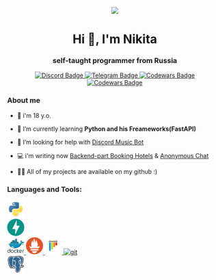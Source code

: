 <div id="header" align="center">
  <img src="https://media.giphy.com/media/M9gbBd9nbDrOTu1Mqx/giphy.gif" width="100"/>
</div>

<h1 align="center">Hi 👋, I'm Nikita</h1>
<h3 align="center">self-taught programmer from Russia</h3>
<div id="badges" align="center">
  <a target="_blank" href="https://discordapp.com/users/937370717429841941">
  <img src="https://img.shields.io/badge/Discord-darkblue?style=for-the-badge&logo=discord&logoColor=white" alt="Discord Badge"/>
  </a>
  <a target="_blank" href="https://t.me/Furn1ch" >
  <img src="https://img.shields.io/badge/Telegram-blue?style=for-the-badge&logo=telegram&logoColor=white" alt="Telegram Badge"/>
  </a>
  <a target="_blank" href="https://www.codewars.com/users/Rerotsu">
  <img src="https://img.shields.io/badge/Codewars-darkred?style=for-the-badge&logo=codewars&logoColor=white" alt="Codewars Badge"/>
  </a>
  <br>
  <a target="_blank" href="https://www.codewars.com/users/Rerotsu">
  <img src="https://www.codewars.com/users/Rerotsu/badges/large" alt="Codewars Badge">
  </a>
</div>


<h3 align="left"> About me</h3>

- 👨 i'm 18 y.o.

- 🌱 I’m currently learning **Python and his Freameworks(FastAPI)**

- 🤝 I’m looking for help with [Discord Music Bot](https://github.com/Furnich/Music-Discord-Bot_NOT-finished)

- 💻 i'm writing now [Backend-part Booking Hotels](https://github.com/Rerotsu/Booking-Hotels-Backend) & [Anonymous Chat](https://github.com/Rerotsu/Anonymous-Chat)

- 👨‍💻 All of my projects are available on my github :)


<h3 align="left">Languages and Tools:</h3>
<p align="left">

<a href="https://python.org"><img src="https://github.com/devicons/devicon/blob/master/icons/python/python-original.svg" alt="python" width="40" height="40"/></a> 
<br>
<a href="https://fastapi.tiangolo.com/" target="_blank" rel="noreferrer"> <img src="https://github.com/devicons/devicon/blob/master/icons/fastapi/fastapi-original.svg" alt="fastAPI" width="40" height="40"/>
</a>
<br>
<a href="https://www.docker.com/" target="_blank" rel="noreferrer"> <img src="https://raw.githubusercontent.com/devicons/devicon/master/icons/docker/docker-original-wordmark.svg" alt="docker" width="40" height="40"/>
</a> 
<a href="https://prometheus.io/" target="_blank" rel="noreferrer"> <img src="https://github.com/devicons/devicon/blob/master/icons/prometheus/prometheus-original.svg" alt="prometheus" width="40" height="40"/>
</a> 
<a href="https://pypi.org/project/pytest/" target="_blank" rel="noreferrer"> <img src="https://github.com/devicons/devicon/blob/master/icons/pytest/pytest-original.svg" alt="pytest" width="40" height="40"/>
</a> 
<a href="https://git-scm.com/" target="_blank" rel="noreferrer"> <img src="https://www.vectorlogo.zone/logos/git-scm/git-scm-icon.svg" alt="git" width="40" height="40"/>
</a> 
<br>
<a href="https://www.postgresql.org/" target="_blank" rel="noreferrer"> <img src="https://github.com/devicons/devicon/blob/master/icons/postgresql/postgresql-original.svg" alt="postgreSQL" width="40" height="40"/>
</a> 
</p>

